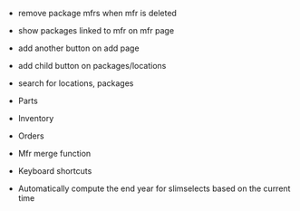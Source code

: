 * remove package mfrs when mfr is deleted
* show packages linked to mfr on mfr page
* add another button on add page
* add child button on packages/locations
* search for locations, packages


* Parts
* Inventory
* Orders

* Mfr merge function
* Keyboard shortcuts
* Automatically compute the end year for slimselects based on the current time
